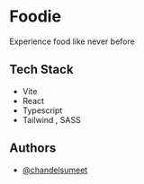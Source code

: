 # Foodie

Experience food like never before

## Tech Stack

- Vite
- React
- Typescript
- Tailwind , SASS

## Authors

- [@chandelsumeet](https://github.com/chandelsumeet)
